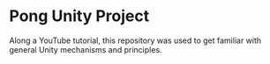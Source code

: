 # Pong Unity Project

Along a YouTube tutorial, this repository was used to get familiar with general Unity mechanisms and principles.
